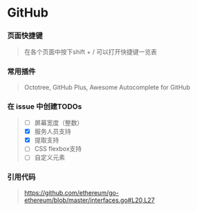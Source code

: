 # GitHub

### 页面快捷键

> 在各个页面中按下shift + / 可以打开快捷键一览表

### 常用插件

> Octotree, GitHub Plus, Awesome Autocomplete for GitHub

### 在 issue 中创建TODOs

> - [ ] 屏幕宽度（整数） 
> - [x] 服务人员支持 
> - [x] 提取支持 
> - [ ] CSS flexbox支持 
> - [ ] 自定义元素

### 引用代码

> https://github.com/ethereum/go-ethereum/blob/master/interfaces.go#L20,L27
